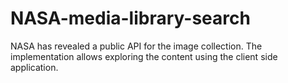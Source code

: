 # NASA-media-library-search
NASA has revealed a public API for the image collection. The implementation allows exploring the content using the client side application.
